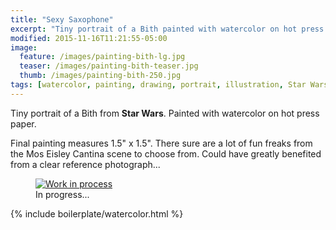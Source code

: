 ```yaml
---
title: "Sexy Saxophone"
excerpt: "Tiny portrait of a Bith painted with watercolor on hot press paper."
modified: 2015-11-16T11:21:55-05:00
image: 
  feature: /images/painting-bith-lg.jpg
  teaser: /images/painting-bith-teaser.jpg
  thumb: /images/painting-bith-250.jpg
tags: [watercolor, painting, drawing, portrait, illustration, Star Wars]
---
```


Tiny portrait of a Bith from **Star Wars**. Painted with watercolor on hot press paper.

Final painting measures 1.5\" x 1.5\". There sure are a lot of fun freaks from the Mos Eisley Cantina scene to choose from. Could have greatly benefited from a clear reference photograph...

<figure>
  <a href="{{ site.url }}/images/painting-bith-process-1-lg.jpg"><img src="{{ site.url }}/images/painting-bith-process-1-900.jpg" alt="Work in process"></a>
  <figcaption>In progress...</figcaption>
</figure>

{% include boilerplate/watercolor.html %}
